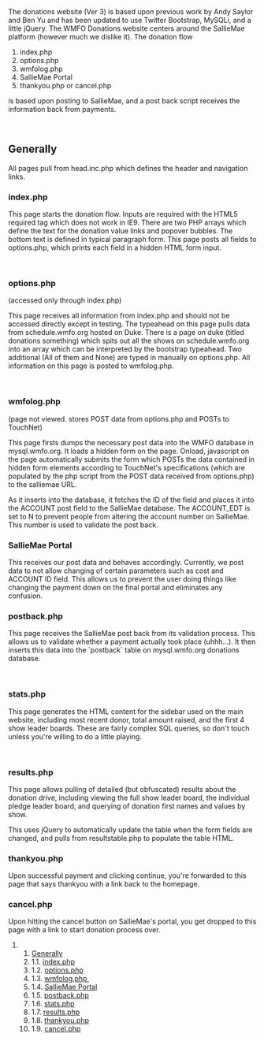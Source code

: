  

The donations website (Ver 3) is based upon previous work by Andy Saylor and Ben Yu and has been updated to use Twitter Bootstrap, MySQLi, and a little jQuery. The WMFO Donations website centers around the SallieMae platform (however much we dislike it). The donation flow

1.  index.php
2.  options.php
3.  wmfolog.php
4.  SallieMae Portal
5.  thankyou.php or cancel.php

is based upon posting to SallieMae, and a post back script receives the information back from payments.

 

Generally
---------

All pages pull from head.inc.php which defines the header and navigation links.

### index.php

This page starts the donation flow. Inputs are required with the HTML5 required tag which does not work in IE9. There are two PHP arrays which define the text for the donation value links and popover bubbles. The bottom text is defined in typical paragraph form. This page posts all fields to options.php, which prints each field in a hidden HTML form input.

 

### options.php

(accessed only through index.php)

This page receives all information from index.php and should not be accessed directly except in testing. The typeahead on this page pulls data from schedule.wmfo.org hosted on Duke. There is a page on duke (titled donations something) which spits out all the shows on schedule.wmfo.org into an array which can be interpreted by the bootstrap typeahead. Two additional (All of them and None) are typed in manually on options.php. All information on this page is posted to wmfolog.php.

 

### wmfolog.php 

(page not viewed. stores POST data from options.php and POSTs to TouchNet)

This page firsts dumps the necessary post data into the WMFO database in mysql.wmfo.org. It loads a hidden form on the page. Onload, javascript on the page automatically submits the form which POSTs the data contained in hidden form elements according to TouchNet's specifications (which are populated by the php script from the POST data received from options.php) to the salliemae URL.

As it inserts into the database, it fetches the ID of the field and places it into the ACCOUNT post field to the SallieMae database. The ACCOUNT\_EDT is set to N to prevent people from altering the account number on SallieMae. This number is used to validate the post back.

### SallieMae Portal

This receives our post data and behaves accordingly. Currently, we post data to not allow changing of certain parameters such as cost and ACCOUNT ID field. This allows us to prevent the user doing things like changing the payment down on the final portal and eliminates any confusion.

### postback.php

This page receives the SallieMae post back from its validation process. This allows us to validate whether a payment actually took place (uhhh...). It then inserts this data into the \`postback\` table on mysql.wmfo.org donations database.

 

### stats.php

This page generates the HTML content for the sidebar used on the main website, including most recent donor, total amount raised, and the first 4 show leader boards. These are fairly complex SQL queries, so don't touch unless you're willing to do a little playing.

 

### results.php

This page allows pulling of detailed (but obfuscated) results about the donation drive, including viewing the full show leader board, the individual pledge leader board, and querying of donation first names and values by show.

This uses jQuery to automatically update the table when the form fields are changed, and pulls from resultstable.php to populate the table HTML.

### thankyou.php

Upon successful payment and clicking continue, you're forwarded to this page that says thankyou with a link back to the homepage.

### cancel.php

Upon hitting the cancel button on SallieMae's portal, you get dropped to this page with a link to start donation process over.

1.  1. [Generally](#Generally)
    1.  1.1. [index.php](#index.php)
    2.  1.2. [options.php](#options.php)
    3.  1.3. [wmfolog.php ](#wmfolog.php)
    4.  1.4. [SallieMae Portal](#SallieMae_Portal)
    5.  1.5. [postback.php](#postback.php)
    6.  1.6. [stats.php](#stats.php)
    7.  1.7. [results.php](#results.php)
    8.  1.8. [thankyou.php](#thankyou.php)
    9.  1.9. [cancel.php](#cancel.php)



